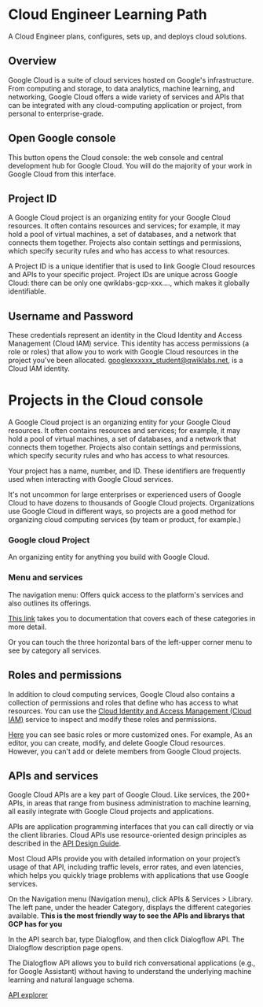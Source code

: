 # Cloud Engineer Learning Path
A Cloud Engineer plans, configures, sets up, and deploys cloud solutions.

## Overview
Google Cloud is a suite of cloud services hosted on Google's infrastructure. From computing and storage, to data analytics, machine learning, and networking, Google Cloud offers a wide variety of services and APIs that can be integrated with any cloud-computing application or project, from personal to enterprise-grade.

## Open Google console
This button opens the Cloud console: the web console and central development hub for Google Cloud. You will do the majority of your work in Google Cloud from this interface.

## Project ID
A Google Cloud project is an organizing entity for your Google Cloud resources. It often contains resources and services; for example, it may hold a pool of virtual machines, a set of databases, and a network that connects them together. Projects also contain settings and permissions, which specify security rules and who has access to what resources.

A Project ID is a unique identifier that is used to link Google Cloud resources and APIs to your specific project. Project IDs are unique across Google Cloud: there can be only one qwiklabs-gcp-xxx...., which makes it globally identifiable.

## Username and Password
These credentials represent an identity in the Cloud Identity and Access Management (Cloud IAM) service. This identity has access permissions (a role or roles) that allow you to work with Google Cloud resources in the project you've been allocated. googlexxxxxx_student@qwiklabs.net, is a Cloud IAM identity.

# Projects in the Cloud console

A Google Cloud project is an organizing entity for your Google Cloud resources. It often contains resources and services; for example, it may hold a pool of virtual machines, a set of databases, and a network that connects them together. Projects also contain settings and permissions, which specify security rules and who has access to what resources.

Your project has a name, number, and ID. These identifiers are frequently used when interacting with Google Cloud services.

It's not uncommon for large enterprises or experienced users of Google Cloud to have dozens to thousands of Google Cloud projects. Organizations use Google Cloud in different ways, so projects are a good method for organizing cloud computing services (by team or product, for example.)

### Google cloud Project

An organizing entity for anything you build with Google Cloud.

### Menu and services

The navigation menu: Offers quick access to the platform's services and also outlines its offerings.

[This link](https://cloud.google.com/products#top_of_page) takes you to documentation that covers each of these categories in more detail.

Or you can touch the three horizontal bars of the left-upper corner menu to see by category all services.

## Roles and permissions
In addition to cloud computing services, Google Cloud also contains a collection of permissions and roles that define who has access to what resources. You can use the [Cloud Identity and Access Management (Cloud IAM)](https://cloud.google.com/iam/) service to inspect and modify these roles and permissions.

[Here](https://cloud.google.com/iam/docs/understanding-roles/#primitive%5C_roles) you can see basic roles or more customized ones.
For example, As an editor, you can create, modify, and delete Google Cloud resources. However, you can't add or delete members from Google Cloud projects. 

## APIs and services
Google Cloud APIs are a key part of Google Cloud. Like services, the 200+ APIs, in areas that range from business administration to machine learning, all easily integrate with Google Cloud projects and applications.

APIs are application programming interfaces that you can call directly or via the client libraries. Cloud APIs use resource-oriented design principles as described in the [API Design Guide](https://cloud.google.com/apis/design/).

Most Cloud APIs provide you with detailed information on your project’s usage of that API, including traffic levels, error rates, and even latencies, which helps you quickly triage problems with applications that use Google services.

On the Navigation menu (Navigation menu), click APIs & Services > Library. The left pane, under the header Category, displays the different categories available. **This is the most friendly way to see the APIs and librarys that GCP has for you**

In the API search bar, type Dialogflow, and then click Dialogflow API. The Dialogflow description page opens.

The Dialogflow API allows you to build rich conversational applications (e.g., for Google Assistant) without having to understand the underlying machine learning and natural language schema.

[API explorer](https://developers.google.com/apis-explorer/#p/)

